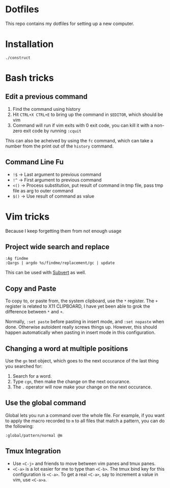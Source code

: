 # Dotfiles

This repo contains my dotfiles for setting up a new computer.

# Installation

`./construct`

# Bash tricks

## Edit a previous command

1. Find the command using history
2. Hit `CTRL+X CTRL+E` to bring up the command in `$EDITOR`, which should be vim
3. Command will run if vim exits with 0 exit code, you can kill it with a non-zero
exit code by running `:cquit`

This can also be acheived by using the `fc` command, which can take a number from the
print out of the `history` command.

## Command Line Fu

* `!$` -> Last argument to previous command
* `!^` -> First argument to previous command
* `<()` -> Process substitution, put result of command in tmp file, pass tmp file as arg to outer command
* `$()` -> Use result of command as value

# Vim tricks

Because I keep forgetting them from not enough usage

## Project wide search and replace
```
:Ag findme
:Qargs | argdo %s/findme/replacement/gc | update
```

This can be used with [Subvert](https://github.com/tpope/vim-abolish#substitution) as well.

## Copy and Paste

To copy to, or paste from, the system clipboard, use the `*` register. The `+` register
is related to X11 CLIPBOARD, I have yet been able to grok the difference between `*` and
`+`.

Normally, `:set paste` before pasting in insert mode, and `:set nopaste` when done.
Otherwise autoident really screws things up. However, this should happen automatically
when pasting in insert mode in this configuration.

## Changing a word at multiple positions

Use the `gn` text object, which goes to the next occurance of the last thing you searched
for:
  1. Search for a word.
  1. Type `cgn`, then make the change on the next occurance.
  1. The `.` operator will now make your change on the next occurance.

## Use the global command

Global lets you run a command over the whole file. For example, if you want to apply
the macro recorded to `m` to all files that match a pattern, you can do the following:
```vimscript
:global/pattern/normal @m
```

## Tmux Integration

* Use `<C-j>` and friends to move between vim panes and tmux panes.
* `<C-a>` is a lot easier for me to type than `<C-b>`. The tmux bind key
  for this configuration is `<C-a>`. To get a real `<C-a>`, say to increment
  a value in vim, use `<C-a>a`.
